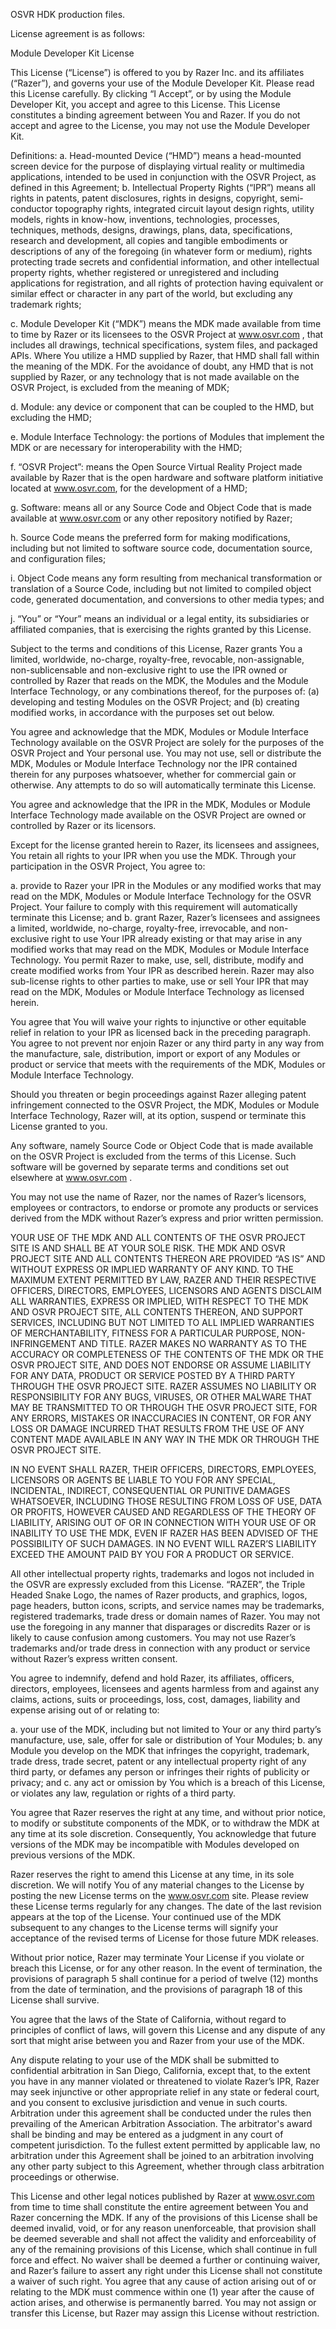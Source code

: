 OSVR HDK production files.

License agreement is as follows:

Module Developer Kit License 

This License (“License”) is offered to you by Razer Inc. and its affiliates (“Razer”), and governs your use of the Module Developer Kit. Please read this License carefully. By clicking “I Accept”, or by using the Module Developer Kit, you accept and agree to this License. This License constitutes a binding agreement between You and Razer. If you do not accept and agree to the License, you may not use the Module Developer Kit.

Definitions: a. Head-mounted Device (“HMD”) means a head-mounted screen device for the purpose of displaying virtual reality or multimedia applications, intended to be used in conjunction with the OSVR Project, as defined in this Agreement;
b. Intellectual Property Rights (“IPR”) means all rights in patents, patent disclosures, rights in designs, copyright, semi-conductor topography rights, integrated circuit layout design rights, utility models, rights in know-how, inventions, technologies, processes, techniques, methods, designs, drawings, plans, data, specifications, research and development, all copies and tangible embodiments or descriptions of any of the foregoing (in whatever form or medium), rights protecting trade secrets and confidential information, and other intellectual property rights, whether registered or unregistered and including applications for registration, and all rights of protection having equivalent or similar effect or character in any part of the world, but excluding any trademark rights;

c. Module Developer Kit (“MDK”) means the MDK made available from time to time by Razer or its licensees to the OSVR Project at www.osvr.com , that includes all drawings, technical specifications, system files, and packaged APIs. Where You utilize a HMD supplied by Razer, that HMD shall fall within the meaning of the MDK. For the avoidance of doubt, any HMD that is not supplied by Razer, or any technology that is not made available on the OSVR Project, is excluded from the meaning of MDK;

d. Module: any device or component that can be coupled to the HMD, but excluding the HMD;

e. Module Interface Technology: the portions of Modules that implement the MDK or are necessary for interoperability with the HMD;

f. “OSVR Project”: means the Open Source Virtual Reality Project made available by Razer that is the open hardware and software platform initiative located at www.osvr.com, for the development of a HMD;

g. Software: means all or any Source Code and Object Code that is made available at www.osvr.com or any other repository notified by Razer;

h. Source Code means the preferred form for making modifications, including but not limited to software source code, documentation source, and configuration files;

i. Object Code means any form resulting from mechanical transformation or translation of a Source Code, including but not limited to compiled object code, generated documentation, and conversions to other media types; and

j. “You” or “Your” means an individual or a legal entity, its subsidiaries or affiliated companies, that is exercising the rights granted by this License.

Subject to the terms and conditions of this License, Razer grants You a limited, worldwide, no-charge, royalty-free, revocable, non-assignable, non-sublicensable and non-exclusive right to use the IPR owned or controlled by Razer that reads on the MDK, the Modules and the Module Interface Technology, or any combinations thereof, for the purposes of:
(a) developing and testing Modules on the OSVR Project; and (b) creating modified works, in accordance with the purposes set out below.

You agree and acknowledge that the MDK, Modules or Module Interface Technology available on the OSVR Project are solely for the purposes of the OSVR Project and Your personal use. You may not use, sell or distribute the MDK, Modules or Module Interface Technology nor the IPR contained therein for any purposes whatsoever, whether for commercial gain or otherwise. Any attempts to do so will automatically terminate this License.

You agree and acknowledge that the IPR in the MDK, Modules or Module Interface Technology made available on the OSVR Project are owned or controlled by Razer or its licensors.

Except for the license granted herein to Razer, its licensees and assignees, You retain all rights to your IPR when you use the MDK. Through your participation in the OSVR Project, You agree to:

a. provide to Razer your IPR in the Modules or any modified works that may read on the MDK, Modules or Module Interface Technology for the OSVR Project. Your failure to comply with this requirement will automatically terminate this License; and b. grant Razer, Razer’s licensees and assignees a limited, worldwide, no-charge, royalty-free, irrevocable, and non-exclusive right to use Your IPR already existing or that may arise in any modified works that may read on the MDK, Modules or Module Interface Technology. You permit Razer to make, use, sell, distribute, modify and create modified works from Your IPR as described herein. Razer may also sub-license rights to other parties to make, use or sell Your IPR that may read on the MDK, Modules or Module Interface Technology as licensed herein.

You agree that You will waive your rights to injunctive or other equitable relief in relation to your IPR as licensed back in the preceding paragraph. You agree to not prevent nor enjoin Razer or any third party in any way from the manufacture, sale, distribution, import or export of any Modules or product or service that meets with the requirements of the MDK, Modules or Module Interface Technology.

Should you threaten or begin proceedings against Razer alleging patent infringement connected to the OSVR Project, the MDK, Modules or Module Interface Technology, Razer will, at its option, suspend or terminate this License granted to you.

Any software, namely Source Code or Object Code that is made available on the OSVR Project is excluded from the terms of this License. Such software will be governed by separate terms and conditions set out elsewhere at www.osvr.com .

You may not use the name of Razer, nor the names of Razer’s licensors, employees or contractors, to endorse or promote any products or services derived from the MDK without Razer’s express and prior written permission.

YOUR USE OF THE MDK AND ALL CONTENTS OF THE OSVR PROJECT SITE IS AND SHALL BE AT YOUR SOLE RISK. THE MDK AND OSVR PROJECT SITE AND ALL CONTENTS THEREON ARE PROVIDED “AS IS” AND WITHOUT EXPRESS OR IMPLIED WARRANTY OF ANY KIND. TO THE MAXIMUM EXTENT PERMITTED BY LAW, RAZER AND THEIR RESPECTIVE OFFICERS, DIRECTORS, EMPLOYEES, LICENSORS AND AGENTS DISCLAIM ALL WARRANTIES, EXPRESS OR IMPLIED, WITH RESPECT TO THE MDK AND OSVR PROJECT SITE, ALL CONTENTS THEREON, AND SUPPORT SERVICES, INCLUDING BUT NOT LIMITED TO ALL IMPLIED WARRANTIES OF MERCHANTABILITY, FITNESS FOR A PARTICULAR PURPOSE, NON-INFRINGEMENT AND TITLE. RAZER MAKES NO WARRANTY AS TO THE ACCURACY OR COMPLETENESS OF THE CONTENTS OF THE MDK OR THE OSVR PROJECT SITE, AND DOES NOT ENDORSE OR ASSUME LIABILITY FOR ANY DATA, PRODUCT OR SERVICE POSTED BY A THIRD PARTY THROUGH THE OSVR PROJECT SITE. RAZER ASSUMES NO LIABILITY OR RESPONSIBILITY FOR ANY BUGS, VIRUSES, OR OTHER MALWARE THAT MAY BE TRANSMITTED TO OR THROUGH THE OSVR PROJECT SITE, FOR ANY ERRORS, MISTAKES OR INACCURACIES IN CONTENT, OR FOR ANY LOSS OR DAMAGE INCURRED THAT RESULTS FROM THE USE OF ANY CONTENT MADE AVAILABLE IN ANY WAY IN THE MDK OR THROUGH THE OSVR PROJECT SITE.

IN NO EVENT SHALL RAZER, THEIR OFFICERS, DIRECTORS, EMPLOYEES, LICENSORS OR AGENTS BE LIABLE TO YOU FOR ANY SPECIAL, INCIDENTAL, INDIRECT, CONSEQUENTIAL OR PUNITIVE DAMAGES WHATSOEVER, INCLUDING THOSE RESULTING FROM LOSS OF USE, DATA OR PROFITS, HOWEVER CAUSED AND REGARDLESS OF THE THEORY OF LIABILITY, ARISING OUT OF OR IN CONNECTION WITH YOUR USE OF OR INABILITY TO USE THE MDK, EVEN IF RAZER HAS BEEN ADVISED OF THE POSSIBILITY OF SUCH DAMAGES. IN NO EVENT WILL RAZER’S LIABILITY EXCEED THE AMOUNT PAID BY YOU FOR A PRODUCT OR SERVICE.

All other intellectual property rights, trademarks and logos not included in the OSVR are expressly excluded from this License. “RAZER”, the Triple Headed Snake Logo, the names of Razer products, and graphics, logos, page headers, button icons, scripts, and service names may be trademarks, registered trademarks, trade dress or domain names of Razer. You may not use the foregoing in any manner that disparages or discredits Razer or is likely to cause confusion among customers. You may not use Razer’s trademarks and/or trade dress in connection with any product or service without Razer’s express written consent.

You agree to indemnify, defend and hold Razer, its affiliates, officers, directors, employees, licensees and agents harmless from and against any claims, actions, suits or proceedings, loss, cost, damages, liability and expense arising out of or relating to:

a. your use of the MDK, including but not limited to Your or any third party’s manufacture, use, sale, offer for sale or distribution of Your Modules; b. any Module you develop on the MDK that infringes the copyright, trademark, trade dress, trade secret, patent or any intellectual property right of any third party, or defames any person or infringes their rights of publicity or privacy; and c. any act or omission by You which is a breach of this License, or violates any law, regulation or rights of a third party.

You agree that Razer reserves the right at any time, and without prior notice, to modify or substitute components of the MDK, or to withdraw the MDK at any time at its sole discretion. Consequently, You acknowledge that future versions of the MDK may be incompatible with Modules developed on previous versions of the MDK.

Razer reserves the right to amend this License at any time, in its sole discretion. We will notify You of any material changes to the License by posting the new License terms on the www.osvr.com site. Please review these License terms regularly for any changes. The date of the last revision appears at the top of the License. Your continued use of the MDK subsequent to any changes to the License terms will signify your acceptance of the revised terms of License for those future MDK releases.

Without prior notice, Razer may terminate Your License if you violate or breach this License, or for any other reason. In the event of termination, the provisions of paragraph 5 shall continue for a period of twelve (12) months from the date of termination, and the provisions of paragraph 18 of this License shall survive.

You agree that the laws of the State of California, without regard to principles of conflict of laws, will govern this License and any dispute of any sort that might arise between you and Razer from your use of the MDK.

Any dispute relating to your use of the MDK shall be submitted to confidential arbitration in San Diego, California, except that, to the extent you have in any manner violated or threatened to violate Razer’s IPR, Razer may seek injunctive or other appropriate relief in any state or federal court, and you consent to exclusive jurisdiction and venue in such courts. Arbitration under this agreement shall be conducted under the rules then prevailing of the American Arbitration Association. The arbitrator's award shall be binding and may be entered as a judgment in any court of competent jurisdiction. To the fullest extent permitted by applicable law, no arbitration under this Agreement shall be joined to an arbitration involving any other party subject to this Agreement, whether through class arbitration proceedings or otherwise.

This License and other legal notices published by Razer at www.osvr.com from time to time shall constitute the entire agreement between You and Razer concerning the MDK. If any of the provisions of this License shall be deemed invalid, void, or for any reason unenforceable, that provision shall be deemed severable and shall not affect the validity and enforceability of any of the remaining provisions of this License, which shall continue in full force and effect. No waiver shall be deemed a further or continuing waiver, and Razer’s failure to assert any right under this License shall not constitute a waiver of such right. You agree that any cause of action arising out of or relating to the MDK must commence within one (1) year after the cause of action arises, and otherwise is permanently barred. You may not assign or transfer this License, but Razer may assign this License without restriction.
